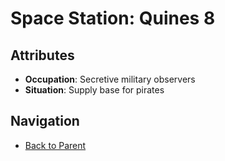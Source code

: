 # Space Station: Quines 8

## Attributes
- **Occupation**: Secretive military observers
- **Situation**: Supply base for pirates


## Navigation
- [Back to Parent](../)
